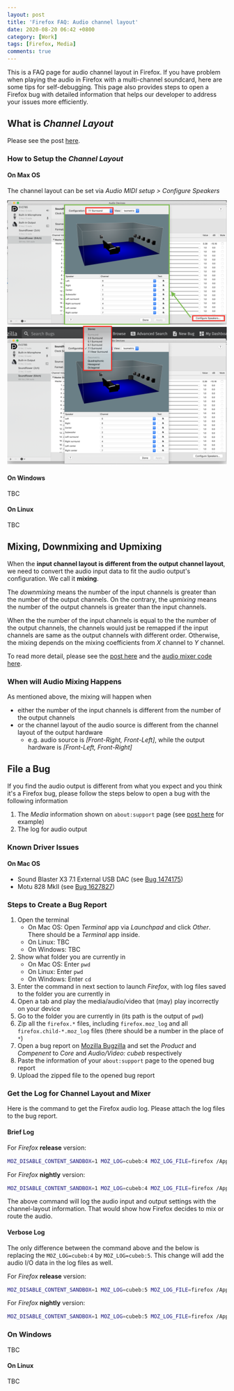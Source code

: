 ```yaml
---
layout: post
title: 'Firefox FAQ: Audio channel layout'
date: 2020-08-20 06:42 +0800
category: [Work]
tags: [Firefox, Media]
comments: true
---
```


This is a FAQ page for audio channel layout in Firefox.
If you have problem when playing the audio in Firefox with a multi-channel soundcard,
here are some tips for self-debugging.
This page also provides steps to open a Firefox bug with detailed information
that helps our developer to address your issues more efficiently.

<!--read more-->

## What is *Channel Layout*

Please see the post [here][audio5point1].

### How to Setup the *Channel Layout*

#### On Max OS

The channel layout can be set via *Audio MIDI setup > Configure Speakers*

![audio-midi-setup][audio-midi-setup]
![configure-speakers][configure-speakers]

#### On Windows

TBC

#### On Linux

TBC

## Mixing, Downmixing and Upmixing

When the **input channel layout is different from the output channel layout**,
we need to convert the audio input data to fit the audio output's configuration.
We call it **mixing**.

The *downmixing* means the number of the input channels is greater than the number of the output channels. On the contrary, the *upmixing* means the number of the output channels is greater than the input channels.

When the the number of the input channels is equal to the the number of the output channels, the channels would just be remapped if the input channels are same as the output channels with different order. Otherwise, the mixing depends on the mixing coefficients from *X* channel to *Y* channel.

To read more detail, please see the [post here][audio5point1]
and the [audio mixer code here][audiomixer].

### When will Audio Mixing Happens

As mentioned above, the mixing will happen when

- either the number of the input channels is different from the number of the output channels
- or the channel layout of the audio source is different from the channel layout of the output hardware
  - e.g. audio source is *[Front-Right, Front-Left]*, while the output hardware is *[Front-Left, Front-Right]*

## File a Bug

If you find the audio output is different from what you expect and you think it's a Firefox bug,
please follow the steps below to open a bug with the following information

1. The *Media* information shown on `about:support` page (see [post here][aboutsupport] for example)
2. The log for audio output

### Known Driver Issues

#### On Mac OS

- Sound Blaster X3 7.1 External USB DAC (see [Bug 1474175](https://bugzilla.mozilla.org/show_bug.cgi?id=1474175#c29))
- Motu 828 MkII (see [Bug 1627827](https://bugzilla.mozilla.org/show_bug.cgi?id=1627827#c15))
  
### Steps to Create a Bug Report

1. Open the terminal
    - On Mac OS: Open *Terminal* app via *Launchpad* and click *Other*.
      There should be a *Terminal* app inside.
    - On Linux: TBC
    - On Windows: TBC
2. Show what folder you are currently in
    - On Mac OS: Enter `pwd`
    - On Linux: Enter `pwd`
    - On Windows: Enter `cd`
3. Enter the command in next section to launch *Firefox*,
   with log files saved to the folder you are currently in
4. Open a tab and play the media/audio/video that (may) play incorrectly on your device
5. Go to the folder you are currently in (its path is the output of `pwd`)
6. Zip all the `firefox.*` files, including `firefox.moz_log` and all `firefox.child-*.moz_log` files (there should be a number in the place of `*`)
7. Open a bug report on [Mozilla Bugzilla](https://bugzilla.mozilla.org/enter_bug.cgi?product=Core&component=Audio%2FVideo%3A+cubeb)
   and set the *Product* and *Compenent* to *Core* and *Audio/Video: cubeb* respectively
8. Paste the information of your `about:support` page to the opened bug report
9. Upload the zipped file to the opened bug report

### Get the Log for Channel Layout and Mixer

Here is the command to get the Firefox audio log.
Please attach the log files to the bug report.

#### Brief Log

For *Firefox* **release** version:

```sh
MOZ_DISABLE_CONTENT_SANDBOX=1 MOZ_LOG=cubeb:4 MOZ_LOG_FILE=firefox /Applications/Firefox.app/Contents/MacOS/firefox
```

For *Firefox* **nightly** version:

```sh
MOZ_DISABLE_CONTENT_SANDBOX=1 MOZ_LOG=cubeb:4 MOZ_LOG_FILE=firefox /Applications/Firefox\ Nightly.app/Contents/MacOS/firefox
```

The above command will log the audio input and output settings with the channel-layout information.
That would show how Firefox decides to mix or route the audio.

#### Verbose Log

The only difference between the command above and the below
is replacing the `MOZ_LOG=cubeb:4` by `MOZ_LOG=cubeb:5`.
This change will add the audio I/O data in the log files as well.

For *Firefox* **release** version:

```sh
MOZ_DISABLE_CONTENT_SANDBOX=1 MOZ_LOG=cubeb:5 MOZ_LOG_FILE=firefox /Applications/Firefox.app/Contents/MacOS/firefox
```

For *Firefox* **nightly** version:

```sh
MOZ_DISABLE_CONTENT_SANDBOX=1 MOZ_LOG=cubeb:5 MOZ_LOG_FILE=firefox /Applications/Firefox\ Nightly.app/Contents/MacOS/firefox
```

### On Windows

TBC

#### On Linux

TBC

[audio5point1]: audio-5-1#channel-layout
[audiomixer]: https://github.com/ChunMinChang/audio-mixer "An Audio Mixer in Rust"
[aboutsupport]: audio-device-information-on-firefox

[audio-midi-setup]: ../images/posts/multichannel/audio-midi-setup.png "Audio MIDI Setup"
[configure-speakers]: ../images/posts/multichannel/configure-speakers.png "Configure Speakers"
